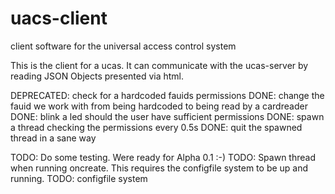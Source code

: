 # uacs-client
client software for the universal access control system

This is the client for a ucas. It can communicate with the ucas-server by reading JSON Objects presented via html.

DEPRECATED: check for a hardcoded fauids permissions
DONE: change the fauid we work with from being hardcoded to being read by a cardreader
DONE: blink a led should the user have sufficient permissions
DONE: spawn a thread checking the permissions every 0.5s
DONE: quit the spawned thread in a sane way

TODO: Do some testing. Were ready for Alpha 0.1 :-)
TODO: Spawn thread when running oncreate. This requires the configfile system to be up and running.
TODO: configfile system
